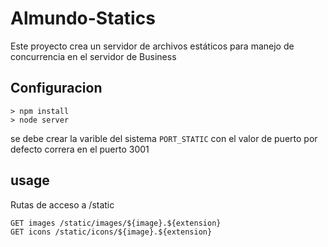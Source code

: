 # Almundo-Statics
Este proyecto crea un servidor de archivos estáticos para manejo de concurrencia en el servidor de Business
## Configuracion
```
> npm install
> node server
```
se debe crear la varible del sistema `PORT_STATIC` con el valor de puerto por defecto correra en el puerto 3001

## usage
Rutas de acceso a /static
```
GET images /static/images/${image}.${extension}
GET icons /static/icons/${image}.${extension}
```
